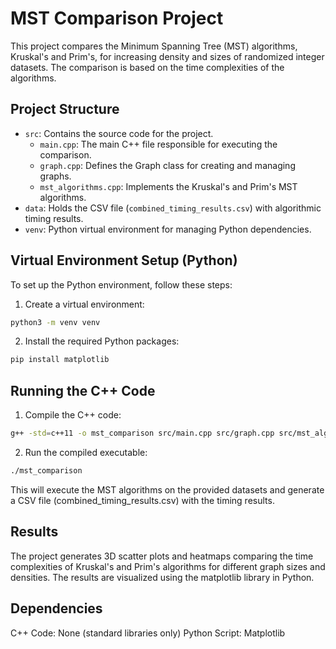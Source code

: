 # MST Comparison Project

This project compares the Minimum Spanning Tree (MST) algorithms, Kruskal's and Prim's, for increasing density and sizes of randomized integer datasets. The comparison is based on the time complexities of the algorithms.

## Project Structure

- `src`: Contains the source code for the project.
  - `main.cpp`: The main C++ file responsible for executing the comparison.
  - `graph.cpp`: Defines the Graph class for creating and managing graphs.
  - `mst_algorithms.cpp`: Implements the Kruskal's and Prim's MST algorithms.
- `data`: Holds the CSV file (`combined_timing_results.csv`) with algorithmic timing results.
- `venv`: Python virtual environment for managing Python dependencies.

## Virtual Environment Setup (Python)

To set up the Python environment, follow these steps:

1. Create a virtual environment:

```bash
python3 -m venv venv
```
2. Install the required Python packages:
```bash
pip install matplotlib
```
## Running the C++ Code
1. Compile the C++ code:
```bash
g++ -std=c++11 -o mst_comparison src/main.cpp src/graph.cpp src/mst_algorithms.cpp
```
2. Run the compiled executable:
```bash
./mst_comparison
```

This will execute the MST algorithms on the provided datasets and generate a CSV file (combined_timing_results.csv) with the timing results.

## Results
The project generates 3D scatter plots and heatmaps comparing the time complexities of Kruskal's and Prim's algorithms for different graph sizes and densities. The results are visualized using the matplotlib library in Python.

## Dependencies
C++ Code: None (standard libraries only)
Python Script: Matplotlib